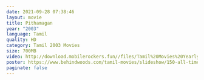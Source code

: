 ```yaml
---
date: 2021-09-28 07:38:46
layout: movie
title: Pithamagan
year: "2003"
language: Tamil
quality: HD
category: Tamil 2003 Movies
size: 700MB
video: http://download.mobilerockers.fun//files/Tamil%20Movies%20Yearly%20Collections/Tamil%202003%20Collections/Pithamagan%20(2003)/Pithamagan%20(2003)%20Full%20Movies/Pithamagan%20(2003)%20HDRip/Pithamagan%20(2003)%20HDRip%20Single%20Part.mp4
poster: https://www.behindwoods.com/tamil-movies/slideshow/150-all-time-best-cult-tamil-films-by-behindwoods-p3/images/pithamagan-cult-film.jpg
paginate: false
---
```

